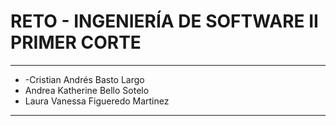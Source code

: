 # RETO - INGENIERÍA DE SOFTWARE II PRIMER CORTE

---

- -Cristian Andrés Basto Largo 
- Andrea Katherine Bello Sotelo
- Laura Vanessa Figueredo Martinez

---

